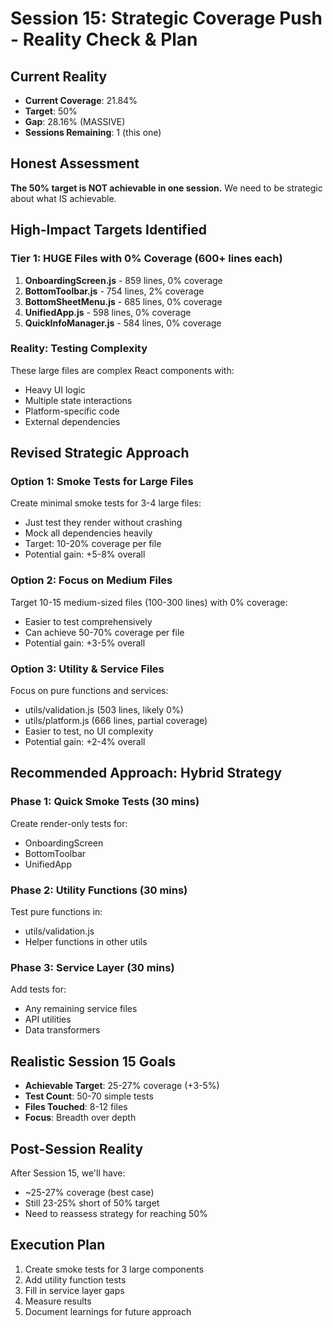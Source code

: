 # Session 15: Strategic Coverage Push - Reality Check & Plan

## Current Reality
- **Current Coverage**: 21.84%
- **Target**: 50%
- **Gap**: 28.16% (MASSIVE)
- **Sessions Remaining**: 1 (this one)

## Honest Assessment
**The 50% target is NOT achievable in one session.** We need to be strategic about what IS achievable.

## High-Impact Targets Identified

### Tier 1: HUGE Files with 0% Coverage (600+ lines each)
1. **OnboardingScreen.js** - 859 lines, 0% coverage
2. **BottomToolbar.js** - 754 lines, 2% coverage
3. **BottomSheetMenu.js** - 685 lines, 0% coverage
4. **UnifiedApp.js** - 598 lines, 0% coverage
5. **QuickInfoManager.js** - 584 lines, 0% coverage

### Reality: Testing Complexity
These large files are complex React components with:
- Heavy UI logic
- Multiple state interactions
- Platform-specific code
- External dependencies

## Revised Strategic Approach

### Option 1: Smoke Tests for Large Files
Create minimal smoke tests for 3-4 large files:
- Just test they render without crashing
- Mock all dependencies heavily
- Target: 10-20% coverage per file
- Potential gain: +5-8% overall

### Option 2: Focus on Medium Files
Target 10-15 medium-sized files (100-300 lines) with 0% coverage:
- Easier to test comprehensively
- Can achieve 50-70% coverage per file
- Potential gain: +3-5% overall

### Option 3: Utility & Service Files
Focus on pure functions and services:
- utils/validation.js (503 lines, likely 0%)
- utils/platform.js (666 lines, partial coverage)
- Easier to test, no UI complexity
- Potential gain: +2-4% overall

## Recommended Approach: Hybrid Strategy

### Phase 1: Quick Smoke Tests (30 mins)
Create render-only tests for:
- OnboardingScreen
- BottomToolbar
- UnifiedApp

### Phase 2: Utility Functions (30 mins)
Test pure functions in:
- utils/validation.js
- Helper functions in other utils

### Phase 3: Service Layer (30 mins)
Add tests for:
- Any remaining service files
- API utilities
- Data transformers

## Realistic Session 15 Goals
- **Achievable Target**: 25-27% coverage (+3-5%)
- **Test Count**: 50-70 simple tests
- **Files Touched**: 8-12 files
- **Focus**: Breadth over depth

## Post-Session Reality
After Session 15, we'll have:
- ~25-27% coverage (best case)
- Still 23-25% short of 50% target
- Need to reassess strategy for reaching 50%

## Execution Plan
1. Create smoke tests for 3 large components
2. Add utility function tests
3. Fill in service layer gaps
4. Measure results
5. Document learnings for future approach